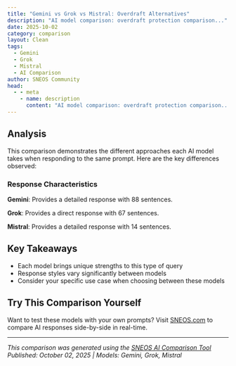 ```yaml
---
title: "Gemini vs Grok vs Mistral: Overdraft Alternatives"
description: "AI model comparison: overdraft protection comparison..."
date: 2025-10-02
category: comparison
layout: Clean
tags:
  - Gemini
  - Grok
  - Mistral
  - AI Comparison
author: SNEOS Community
head:
  - - meta
    - name: description
      content: "AI model comparison: overdraft protection comparison..."
---
```


<ChatComparison
  title="Gemini vs Grok vs Mistral: Overdraft Alternatives"
  prompt="overdraft protection comparison"
  :responses='{
    "Gemini": "Okay, let\u0027s break down a comparison of overdraft protection options.  This is a complex topic, as different banks and credit unions have different policies and features. I\u0027ll give you a general framework, and then we can drill down if you have specific institutions in mind.\n\n**What is Overdraft Protection?**\n\nOverdraft protection is a service offered by banks and credit unions to help you avoid the embarrassment and fees associated with overdrawing your account. When you attempt a transaction (check, debit card purchase, ATM withdrawal, or electronic payment) that would take your account balance below zero, overdraft protection kicks in to cover the transaction.\n\n**Why is it Important to Compare Overdraft Protection?**\n\n*   **Avoid High Fees:** Overdraft fees can be very expensive (typically around $30-$40 per item), and they can quickly add up if you overdraft multiple times.\n*   **Protect Your Credit:** While overdrafts themselves don\u0027t directly impact your credit score, failing to repay a negative balance can lead to your account being closed and sent to collections, which *will* damage your credit.\n*   **Peace of Mind:** Overdraft protection can give you peace of mind knowing that you\u0027re less likely to accidentally overdraw your account and face unexpected fees.\n\n**Types of Overdraft Protection**\n\nHere\u0027s a comparison of the most common types of overdraft protection, along with their pros and cons:\n\n| Feature                     | Description                                                                           | Pros                                                                                                                                 | Cons                                                                                                                              | Typical Cost                                      |\n|------------------------------|---------------------------------------------------------------------------------------|------------------------------------------------------------------------------------------------------------------------------------|-----------------------------------------------------------------------------------------------------------------------------------|----------------------------------------------------|\n| **Linked Account Transfer**  | Transfers funds automatically from a linked savings account, credit card, or line of credit. | Generally the cheapest option; often no fee or a small transfer fee.  Prevents declined transactions.                              | Requires having a sufficient balance in the linked account or available credit.  Credit card transfers may incur interest charges.   | Typically \\$0 - \\$10 per transfer.  Credit card transfers accrue interest. |\n| **Overdraft Line of Credit** | A pre-approved line of credit attached to your checking account.                       | Can cover larger overdrafts than linked accounts; usually lower interest rates than overdraft fees.  Prevents declined transactions.  | Requires credit approval; interest is charged on the amount borrowed.  May have an annual fee.                                 | Interest rate on borrowed amount (variable). Possible annual fee. |\n| **Overdraft Coverage Program** (Courtesy Pay/Debit Card Coverage) | The bank covers the overdraft and charges you a fee for each transaction.                             | Can be helpful in emergencies when other options are not available.  Prevents declined transactions.                              | Usually the most expensive option; high fees per transaction.  The bank is not obligated to cover the overdraft.                    | Typically \\$30 - \\$40 per transaction.             |\n| **Overdraft Protection Opt-Out** | The bank declines the transaction if you don\u0027t have sufficient funds.                 | You avoid overdraft fees.                                                                                               | Transactions will be declined and you may face other consequences (e.g., late payment fees to merchants, embarrassment at the register). | Free.                                              |\n\n**Key Factors to Consider When Comparing Overdraft Protection:**\n\n*   **Fees:**  This is the most obvious factor.  How much does the bank charge *per transaction* if you overdraft?  Are there daily limits on the number of overdraft fees? Are there monthly limits?\n*   **Interest Rates (for Line of Credit):**  If you\u0027re considering an overdraft line of credit, compare the interest rates charged by different banks.\n*   **Transfer Limits (for Linked Accounts):**  Is there a limit to how much you can transfer from a linked account each day or month?\n*   **Availability:**  Is the service available for all types of transactions (checks, debit card purchases, ATM withdrawals, electronic payments)?\n*   **Grace Periods:** Does the bank offer a grace period (e.g., until the end of the business day) to deposit funds and avoid the fee?\n*   **Opt-In/Opt-Out:**  Federal law requires banks to get your permission (opt-in) before charging you overdraft fees for ATM withdrawals and one-time debit card purchases.  You can choose to opt-out, in which case the bank will decline the transaction if you don\u0027t have sufficient funds.  However, banks can still charge overdraft fees for checks, recurring debit card payments, and electronic payments, regardless of whether you opt-in to overdraft coverage for ATM/debit card transactions.\n*   **Repayment Terms:** How quickly must you repay the overdraft amount?  What are the consequences of failing to repay?\n*   **Eligibility:**  Are there any eligibility requirements for the overdraft protection service (e.g., minimum balance requirements, credit score requirements)?\n*   **Customer Service:**  How easy is it to contact the bank\u0027s customer service department if you have questions or problems?\n\n**Example Comparison (Hypothetical Banks)**\n\nLet\u0027s say you\u0027re considering two banks: Bank A and Bank B.\n\n| Feature                    | Bank A                                    | Bank B                                    |\n|-----------------------------|-------------------------------------------|-------------------------------------------|\n| **Linked Account Transfer** | \\$5 per transfer                           | Free                                      |\n| **Overdraft Fee**          | \\$35 per transaction, max 3 per day     | \\$30 per transaction, max 4 per day     |\n| **Overdraft Line of Credit**| 18% APR                                  | 15% APR                                  |\n| **Grace Period**           | No                                        | Yes, until end of business day           |\n| **Opt-In Required**       | Yes, for ATM/Debit                       | Yes, for ATM/Debit                       |\n\n**Analysis:**\n\n*   **If you often use a linked account:** Bank B is the clear winner because the transfers are free.\n*   **If you occasionally overdraft:** Bank B\u0027s lower overdraft fee and grace period are advantageous.\n*   **If you need a line of credit:** Bank B\u0027s lower APR is preferable, although you\u0027d need to compare any annual fees.\n\n**How to Choose the Best Option:**\n\n1.  **Assess Your Spending Habits:** Do you often come close to overdrawing your account?  Are you good at tracking your balance?\n2.  **Review Your Bank\u0027s Options:**  Carefully read the terms and conditions of each overdraft protection service offered by your bank.  Don\u0027t hesitate to ask questions.\n3.  **Compare the Costs:**  Calculate the potential costs of each option based on your spending habits.\n4.  **Consider Your Credit Score:**  If you\u0027re considering an overdraft line of credit, your credit score will be a factor in whether you\u0027re approved and what interest rate you receive.\n5.  **Decide if You Need It:**  If you are good at managing your money, you can opt-out of overdraft programs. You will avoid the fees, but risk having transactions declined.\n\n**Alternatives to Overdraft Protection:**\n\n*   **Balance Alerts:** Set up low-balance alerts through your bank\u0027s website or mobile app.\n*   **Budgeting:** Create a budget and track your spending to avoid overspending.\n*   **Reconcile Your Account Regularly:**  Check your account balance and transactions frequently to catch any errors or unauthorized activity.\n*   **Direct Deposit:**  Set up direct deposit to ensure that your paycheck is deposited into your account on time.\n*   **Consider a Different Bank:**  If your current bank\u0027s overdraft fees are too high, consider switching to a bank or credit union with more favorable policies.\n*   **Use Cash or Prepaid Cards:**  When you\u0027re concerned about overspending, use cash or a prepaid debit card instead of your regular debit card.\n\n**Important Note:**  Bank policies can change, so it\u0027s crucial to verify the latest information with your bank or credit union. Also, this information is for general guidance only and does not constitute financial advice.\n\n**To get a more specific comparison, please tell me:**\n\n*   **Which banks or credit unions are you considering?**\n*   **What are your typical spending habits?** (e.g., Do you frequently overdraft? Do you prefer using debit cards or checks?)\n*   **Are you primarily concerned about avoiding fees or preventing declined transactions?**\n\nWith that information, I can provide a more tailored and helpful comparison.\n",
    "Grok": "Overdraft protection is a service offered by banks and credit unions to cover transactions when you don\u2019t have enough money in your checking account to pay for them, helping you avoid bounced checks or declined transactions. However, the specifics of overdraft protection vary by financial institution, including costs, coverage, and linked accounts. Below, I\u2019ve provided a comparison framework to help you evaluate overdraft protection options, along with examples from popular U.S. banks (as of late 2023\u2014note that policies and fees can change, so always check the latest terms with your bank).\n\n### Key Factors to Compare Overdraft Protection\n1. **Type of Overdraft Protection**\n   - **Linked Account**: Transfers funds from a linked savings account, credit card, or line of credit to cover the shortfall.\n   - **Overdraft Line of Credit**: A pre-approved credit line that kicks in when your account is overdrawn, with interest on the borrowed amount.\n   - **Automatic Opt-In/Opt-Out**: Some banks automatically enroll you in overdraft protection for debit card transactions and ATM withdrawals, while others require you to opt in.\n\n2. **Fees**\n   - **Overdraft Fee**: A flat fee charged per overdraft transaction (e.g., $30\u2013$36 per item).\n   - **Transfer Fee**: A fee for transferring funds from a linked account to cover an overdraft (e.g., $0\u2013$12 per transfer).\n   - **Interest Rates**: If linked to a line of credit or credit card, interest may apply on the borrowed amount.\n   - **Daily Maximum Fees**: Some banks cap the number of overdraft fees per day.\n\n3. **Coverage Limits**\n   - The maximum amount or number of transactions covered by overdraft protection.\n   - Restrictions on which transactions qualify (e.g., checks, debit purchases, ATM withdrawals).\n\n4. **Processing Policies**\n   - **Transaction Order**: Banks may process larger transactions first, potentially increasing the number of overdraft occurrences.\n   - **Decline vs. Cover**: Whether the bank declines transactions (no fee) or covers them (with a fee) if funds aren\u2019t available.\n\n5. **Additional Features**\n   - Grace periods to deposit funds before a fee is charged.\n   - Fee waivers for small overdrafts (e.g., under $5).\n   - Alerts to notify you of low balances or overdrafts.\n\n### Comparison of Overdraft Protection at Major U.S. Banks\nHere\u2019s a snapshot of overdraft protection policies at some major banks, based on publicly available information as of late 2023. Always confirm current policies directly with the bank.\n\n| **Bank**              | **Overdraft Fee** | **Transfer Fee (Linked Account)** | **Overdraft Protection Options**               | **Special Features**                                                                 |\n|-----------------------|-------------------|-----------------------------------|-----------------------------------------------|-------------------------------------------------------------------------------------|\n| **Bank of America**   | $10 per item      | $0                                | Linked savings or credit card                 | Balance Connect: Link up to 5 accounts; no fee if overdraft is under $1.           |\n| **Chase**             | $34 per item      | $0                                | Linked savings or credit card; overdraft line | No fee if overdraft is repaid by 11 PM ET the next business day; $5 fee cap/day.   |\n| **Wells Fargo**       | $35 per item      | $0                                | Linked savings or credit card                 | 24-hour grace period to cover overdraft before fee; no fee for overdrafts under $5. |\n| **Citibank**          | $0 (no fee)       | $0                                | Linked savings or line of credit              | Eliminated overdraft fees; transactions may be declined if no funds are available.  |\n| **PNC Bank**          | $36 per item      | $0                                | Linked accounts or line of credit             | Low Cash Mode: Tools to avoid fees, including a grace period to cover overdrafts.   |\n\n### Additional Notes\n- **Fee Trends**: Many banks have reduced or eliminated overdraft fees in recent years due to regulatory scrutiny and consumer demand. For example, Citibank and Capital One no longer charge overdraft fees as of 2023.\n- **Credit Unions**: Often have lower fees and more flexible overdraft protection compared to traditional banks. For instance, Navy Federal Credit Union offers optional overdraft protection with a $20 fee per transaction but caps fees at $60/day.\n- **Alternatives**: Consider banks with no-overdraft-fee policies (e.g., Ally Bank, SoFi) or use budgeting apps to avoid overdrafts altogether.\n\n### How to Choose the Best Overdraft Protection\n1. **Assess Your Needs**: If you rarely overdraw, a no-fee bank or minimal overdraft protection might suffice. If overdrafts are frequent, look for low fees or grace periods.\n2. **Compare Costs**: Factor in both overdraft fees and transfer fees. A $0 transfer fee from a linked account (like at Chase or Bank of America) can save money compared to a flat overdraft fee.\n3. **Check Coverage**: Ensure the protection applies to the types of transactions you make most (e.g., debit purchases, checks).\n4. **Look for Perks**: Grace periods (like Wells Fargo\u2019s 24-hour window) or fee caps can reduce costs.\n5. **Consider Alternatives**: Opt for a bank with no overdraft fees if avoiding costs is a priority.\n\nIf you\u0027re looking for specific recommendations or a comparison of banks not listed here, let me know your location or preferred institutions, and I can dig deeper. Also, share your typical banking habits (e.g., frequent debit use, occasional overdrafts) for a more tailored analysis!",
    "Mistral": "Overdraft protection is a service offered by banks to help customers avoid fees and declined transactions when they spend more money than they have available in their checking account. Here\u0027s a comparison of overdraft protection services from some major U.S. banks:\n\n1. **Bank of America**\n   - *Service Name*: Overdraft Protection\n   - *Linked Accounts*: Savings, secondary checking, credit card, or line of credit\n   - *Fees*: $12 per day for transfers from linked accounts; $35 per item for overdrafts not covered by linked accounts\n   - *Limits*: Maximum of 6 transfers per day from savings; $75 minimum transfer from line of credit\n\n2. **Chase**\n   - *Service Name*: Overdraft Protection\n   - *Linked Accounts*: Savings, other checking accounts, or credit card\n   - *Fees*: $34 per item for overdrafts; no fee for transfers from linked accounts\n   - *Limits*: Maximum of 3 transfers per day from savings; must opt-in for coverage of ATM and one-time debit card transactions\n\n3. **Wells Fargo**\n   - *Service Name*: Overdraft Protection Service\n   - *Linked Accounts*: Savings, other checking accounts, or credit card\n   - *Fees*: $35 per item for overdrafts; $12.50 per day for transfers from linked accounts\n   - *Limits*: Maximum of 6 transfers per day from savings\n\n4. **Citibank**\n   - *Service Name*: Overdraft Protection Coverage\n   - *Linked Accounts*: Savings, other checking accounts, credit card, or line of credit\n   - *Fees*: $34 per item for overdrafts; no fee for transfers from linked accounts\n   - *Limits*: Must opt-in for coverage of ATM and one-time debit card transactions\n\n5. **U.S. Bank**\n   - *Service Name*: Overdraft Protection\n   - *Linked Accounts*: Savings, other checking accounts, credit card, or line of credit\n   - *Fees*: $36 per item for overdrafts; no fee for transfers from linked accounts\n   - *Limits*: Maximum of 4 transfers per day from savings; must opt-in for coverage of ATM and one-time debit card transactions\n\n6. **Capital One**\n   - *Service Name*: Next Day Grace\n   - *Linked Accounts*: Savings, money market, or line of credit\n   - *Fees*: $35 per item for overdrafts; no fee for automatic transfers from linked accounts\n   - *Limits*: One full business day to bring the account back to a positive balance before a fee is charged\n\nBefore choosing a bank or a specific overdraft protection service, it\u0027s essential to understand the fees, limits, and linked account options. Always review the most recent information from the bank, as policies and fees can change."
  }'
  published-date="12:40"
/>

## Analysis

This comparison demonstrates the different approaches each AI model takes when responding to the same prompt. Here are the key differences observed:

### Response Characteristics

**Gemini**: Provides a detailed response with 88 sentences. 

**Grok**: Provides a direct response with 67 sentences. 

**Mistral**: Provides a detailed response with 14 sentences. 

## Key Takeaways

- Each model brings unique strengths to this type of query
- Response styles vary significantly between models
- Consider your specific use case when choosing between these models

## Try This Comparison Yourself

Want to test these models with your own prompts? Visit [SNEOS.com](https://sneos.com) to compare AI responses side-by-side in real-time.

---

*This comparison was generated using the [SNEOS AI Comparison Tool](https://sneos.com)*
*Published: October 02, 2025 | Models: Gemini, Grok, Mistral*
